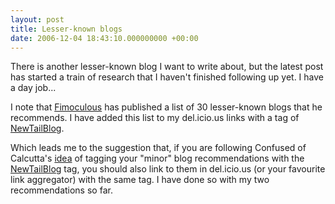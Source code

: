 ```yaml
---
layout: post
title: Lesser-known blogs
date: 2006-12-04 18:43:10.000000000 +00:00
---
```

There is another lesser-known blog I want to write about, but the latest post has started a train of research that I haven't finished following up yet. I have a day job...

I note that <a target="_blank" href="https://www.fimoculous.com/archive/post-1825.cfm">Fimoculous</a> has published a list of 30 lesser-known blogs that he recommends. I have added this list to my del.icio.us links with a tag of <a target="_blank" href="https://del.icio.us/tag/NewTailBlog">NewTailBlog</a>.

Which leads me to the suggestion that, if you are following Confused of Calcutta's <a target="_blank" href="https://confusedofcalcutta.com/2006/11/20/newtailblog/">idea</a> of tagging your "minor" blog recommendations with the <a target="_blank" href="https://technorati.com/tag/newtailblog">NewTailBlog</a> tag, you should also link to them in del.icio.us (or your favourite link aggregator) with the same tag. I have done so with my two recommendations so far.
